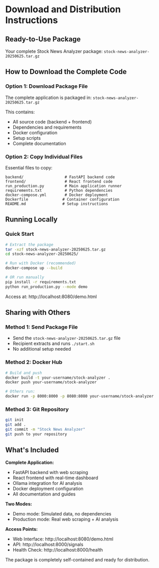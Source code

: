 # Download and Distribution Instructions

## Ready-to-Use Package
Your complete Stock News Analyzer package: `stock-news-analyzer-20250625.tar.gz`

## How to Download the Complete Code

### Option 1: Download Package File
The complete application is packaged in: `stock-news-analyzer-20250625.tar.gz`

This contains:
- All source code (backend + frontend)
- Dependencies and requirements
- Docker configuration
- Setup scripts
- Complete documentation

### Option 2: Copy Individual Files
Essential files to copy:
```
backend/                  # FastAPI backend code
frontend/                 # React frontend code  
run_production.py         # Main application runner
requirements.txt          # Python dependencies
docker-compose.yml        # Docker deployment
Dockerfile               # Container configuration
README.md                # Setup instructions
```

## Running Locally

### Quick Start
```bash
# Extract the package
tar -xzf stock-news-analyzer-20250625.tar.gz
cd stock-news-analyzer-20250625/

# Run with Docker (recommended)
docker-compose up --build

# OR run manually
pip install -r requirements.txt
python run_production.py --mode demo
```

Access at: http://localhost:8080/demo.html

## Sharing with Others

### Method 1: Send Package File
- Send the `stock-news-analyzer-20250625.tar.gz` file
- Recipient extracts and runs `./start.sh`
- No additional setup needed

### Method 2: Docker Hub
```bash
# Build and push
docker build -t your-username/stock-analyzer .
docker push your-username/stock-analyzer

# Others run:
docker run -p 8000:8000 -p 8080:8080 your-username/stock-analyzer
```

### Method 3: Git Repository
```bash
git init
git add .
git commit -m "Stock News Analyzer"
git push to your repository
```

## What's Included

**Complete Application:**
- FastAPI backend with web scraping
- React frontend with real-time dashboard
- Ollama integration for AI analysis
- Docker deployment configuration
- All documentation and guides

**Two Modes:**
- Demo mode: Simulated data, no dependencies
- Production mode: Real web scraping + AI analysis

**Access Points:**
- Web Interface: http://localhost:8080/demo.html
- API: http://localhost:8000/signals
- Health Check: http://localhost:8000/health

The package is completely self-contained and ready for distribution.